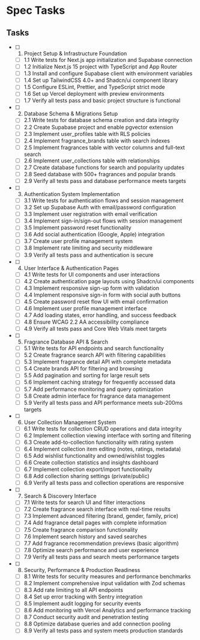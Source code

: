 # Spec Tasks

## Tasks

- [ ] 1. Project Setup & Infrastructure Foundation
  - [ ] 1.1 Write tests for Next.js app initialization and Supabase connection
  - [ ] 1.2 Initialize Next.js 15 project with TypeScript and App Router
  - [ ] 1.3 Install and configure Supabase client with environment variables
  - [ ] 1.4 Set up TailwindCSS 4.0+ and Shadcn/ui component library
  - [ ] 1.5 Configure ESLint, Prettier, and TypeScript strict mode
  - [ ] 1.6 Set up Vercel deployment with preview environments
  - [ ] 1.7 Verify all tests pass and basic project structure is functional

- [ ] 2. Database Schema & Migrations Setup
  - [ ] 2.1 Write tests for database schema creation and data integrity
  - [ ] 2.2 Create Supabase project and enable pgvector extension
  - [ ] 2.3 Implement user_profiles table with RLS policies
  - [ ] 2.4 Implement fragrance_brands table with search indexes
  - [ ] 2.5 Implement fragrances table with vector columns and full-text search
  - [ ] 2.6 Implement user_collections table with relationships
  - [ ] 2.7 Create database functions for search and popularity updates
  - [ ] 2.8 Seed database with 500+ fragrances and popular brands
  - [ ] 2.9 Verify all tests pass and database performance meets targets

- [ ] 3. Authentication System Implementation
  - [ ] 3.1 Write tests for authentication flows and session management
  - [ ] 3.2 Set up Supabase Auth with email/password configuration
  - [ ] 3.3 Implement user registration with email verification
  - [ ] 3.4 Implement sign-in/sign-out flows with session management
  - [ ] 3.5 Implement password reset functionality
  - [ ] 3.6 Add social authentication (Google, Apple) integration
  - [ ] 3.7 Create user profile management system
  - [ ] 3.8 Implement rate limiting and security middleware
  - [ ] 3.9 Verify all tests pass and authentication is secure

- [ ] 4. User Interface & Authentication Pages
  - [ ] 4.1 Write tests for UI components and user interactions
  - [ ] 4.2 Create authentication page layouts using Shadcn/ui components
  - [ ] 4.3 Implement responsive sign-up form with validation
  - [ ] 4.4 Implement responsive sign-in form with social auth buttons
  - [ ] 4.5 Create password reset flow UI with email confirmation
  - [ ] 4.6 Implement user profile management interface
  - [ ] 4.7 Add loading states, error handling, and success feedback
  - [ ] 4.8 Ensure WCAG 2.2 AA accessibility compliance
  - [ ] 4.9 Verify all tests pass and Core Web Vitals meet targets

- [ ] 5. Fragrance Database API & Search
  - [ ] 5.1 Write tests for API endpoints and search functionality
  - [ ] 5.2 Create fragrance search API with filtering capabilities
  - [ ] 5.3 Implement fragrance detail API with complete metadata
  - [ ] 5.4 Create brands API for filtering and browsing
  - [ ] 5.5 Add pagination and sorting for large result sets
  - [ ] 5.6 Implement caching strategy for frequently accessed data
  - [ ] 5.7 Add performance monitoring and query optimization
  - [ ] 5.8 Create admin interface for fragrance data management
  - [ ] 5.9 Verify all tests pass and API performance meets sub-200ms targets

- [ ] 6. User Collection Management System
  - [ ] 6.1 Write tests for collection CRUD operations and data integrity
  - [ ] 6.2 Implement collection viewing interface with sorting and filtering
  - [ ] 6.3 Create add-to-collection functionality with rating system
  - [ ] 6.4 Implement collection item editing (notes, ratings, metadata)
  - [ ] 6.5 Add wishlist functionality and owned/wishlist toggles
  - [ ] 6.6 Create collection statistics and insights dashboard
  - [ ] 6.7 Implement collection export/import functionality
  - [ ] 6.8 Add collection sharing settings (private/public)
  - [ ] 6.9 Verify all tests pass and collection operations are responsive

- [ ] 7. Search & Discovery Interface
  - [ ] 7.1 Write tests for search UI and filter interactions
  - [ ] 7.2 Create fragrance search interface with real-time results
  - [ ] 7.3 Implement advanced filtering (brand, gender, family, price)
  - [ ] 7.4 Add fragrance detail pages with complete information
  - [ ] 7.5 Create fragrance comparison functionality
  - [ ] 7.6 Implement search history and saved searches
  - [ ] 7.7 Add fragrance recommendation previews (basic algorithm)
  - [ ] 7.8 Optimize search performance and user experience
  - [ ] 7.9 Verify all tests pass and search meets performance targets

- [ ] 8. Security, Performance & Production Readiness
  - [ ] 8.1 Write tests for security measures and performance benchmarks
  - [ ] 8.2 Implement comprehensive input validation with Zod schemas
  - [ ] 8.3 Add rate limiting to all API endpoints
  - [ ] 8.4 Set up error tracking with Sentry integration
  - [ ] 8.5 Implement audit logging for security events
  - [ ] 8.6 Add monitoring with Vercel Analytics and performance tracking
  - [ ] 8.7 Conduct security audit and penetration testing
  - [ ] 8.8 Optimize database queries and add connection pooling
  - [ ] 8.9 Verify all tests pass and system meets production standards
